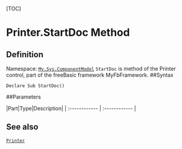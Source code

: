 [TOC]
# Printer.StartDoc Method

## Definition
Namespace: [`My.Sys.ComponentModel`](My.Sys.ComponentModel.md)
`StartDoc` is method of the Printer control, part of the freeBasic framework MyFbFramework.
##Syntax
```freeBasic
Declare Sub StartDoc()
```

##Parameters

|Part|Type|Description|
| :------------ | :------------ |
## See also
[`Printer`](Printer.md)
